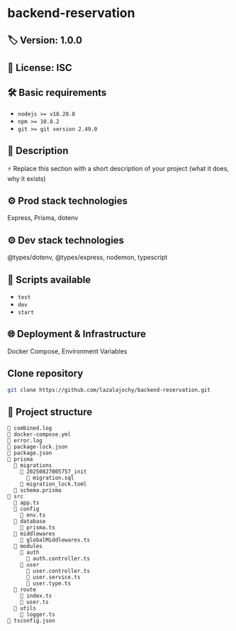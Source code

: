 # backend-reservation

## 🏷 Version: 1.0.0
## 📜 License: ISC


## 🛠️ Basic requirements
- `nodejs >= v18.20.8`
- `npm >= 10.8.2`
- `git >= git version 2.49.0`


## 📖 Description
 ⚡ Replace this section with a short description of your project (what it does, why it exists)


## ⚙️ Prod stack technologies
Express, Prisma, dotenv

## ⚙️ Dev stack technologies
@types/dotenv, @types/express, nodemon, typescript

## 📜 Scripts available
- `test`
- `dev`
- `start`

## 🌐 Deployment & Infrastructure
Docker Compose, Environment Variables

## Clone repository
```bash
git clone https://github.com/lazalajochy/backend-reservation.git
```

## 📂 Project structure
```
📄 combined.log
📄 docker-compose.yml
📄 error.log
📄 package-lock.json
📄 package.json
📂 prisma
  📂 migrations
    📂 20250827005757_init
      📄 migration.sql
    📄 migration_lock.toml
  📄 schema.prisma
📂 src
  📄 app.ts
  📂 config
    📄 env.ts
  📂 database
    📄 prisma.ts
  📂 middlewares
    📄 globalMiddlewares.ts
  📂 modules
    📂 auth
      📄 auth.controller.ts
    📂 user
      📄 user.controller.ts
      📄 user.service.ts
      📄 user.type.ts
  📂 route
    📄 index.ts
    📄 user.ts
  📂 utils
    📄 logger.ts
📄 tsconfig.json

```
